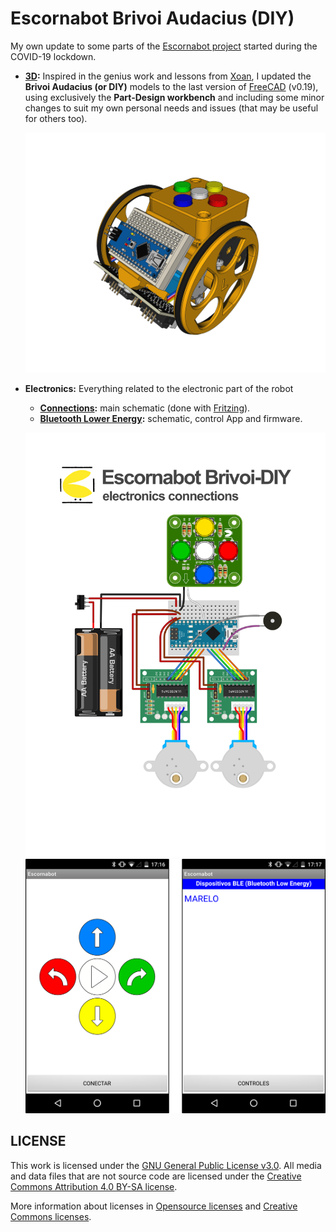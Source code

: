 # Escornabot Brivoi Audacius (DIY)
My own update to some parts of the [Escornabot project](https://github.com/escornabot) started during the COVID-19 lockdown.

* **[3D](3D/):** Inspired in the genius work and lessons from [Xoan](https://github.com/xoan?tab=repositories&q=escornabot), I updated the **Brivoi Audacius (or DIY)** models to the last version of [FreeCAD](https://freecadweb.org) (v0.19), using exclusively the **Part-Design workbench** and including some minor changes to suit my own personal needs and issues (that may be useful for others too).

    ![Escornabot](3D/escornabot.png)

* **Electronics:** Everything related to the electronic part of the robot
    * **[Connections](electronics/connections/):** main schematic (done with [Fritzing](https://fritzing.org)).
    * **[Bluetooth Lower Energy](electronics/bluetooth/):** schematic, control App and firmware.

    ![Connections](electronics/connections/connections.svg)
    ![BluetoothApp](electronics/bluetooth/control-app/mobile.png)


## LICENSE

This work is licensed under the [GNU General Public License v3.0](LICENSE-GPLV30). All media and data files that are not source code are licensed under the [Creative Commons Attribution 4.0 BY-SA license](LICENSE-CCBYSA40).

More information about licenses in [Opensource licenses](https://opensource.org/licenses/) and [Creative Commons licenses](https://creativecommons.org/licenses/).
